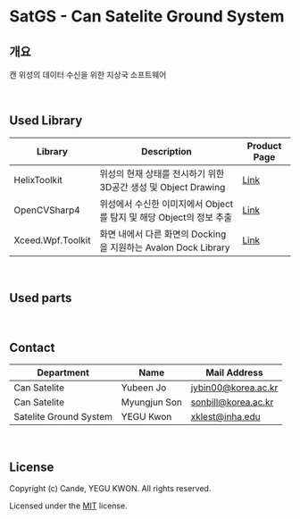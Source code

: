 # SatGS - Can Satelite Ground System

## 개요
캔 위성의 데이터 수신을 위한 지상국 소프트웨어  

<br/>

## Used Library
|Library|Description|Product Page|
|-------|-----------|------------|
|HelixToolkit|위성의 현재 상태를 전시하기 위한 3D공간 생성 및 Object Drawing|[Link](https://github.com/helix-toolkit/helix-toolkit)|
|OpenCVSharp4|위성에서 수신한 이미지에서 Object를 탐지 및 해당 Object의 정보 추출|[Link](https://github.com/shimat/opencvsharp)|
|Xceed.Wpf.Toolkit|화면 내에서 다른 화면의 Docking을 지원하는 Avalon Dock Library|[Link](https://xceed.com/en/our-products/product/toolkit-plus-for-wpf)|

<br/>

## Used parts

<br/>

## Contact
|Department|Name|Mail Address|
|----------|----|------------|
|Can Satelite|Yubeen Jo|jybin00@korea.ac.kr|
|Can Satelite|Myungjun Son|sonbill@korea.ac.kr|
|Satelite Ground System|YEGU Kwon|xklest@inha.edu|

<br/>

## License
Copyright (c) Cande, YEGU KWON. All rights reserved.

Licensed under the [MIT](LICENSE) license.
 
